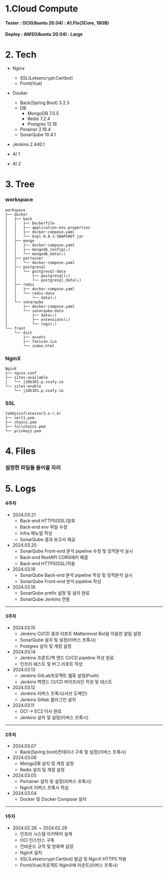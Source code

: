 # 1.Cloud Compute

#### Tester : OCI(Ubuntu 20.04) : A1.Flx(3Core, 18GB)

#### Deploy : AWS(Ubuntu 20.04) : Large

# 2. Tech

- Nginx
  - SSL(Letsencrypt:Certbot)
  - Front(Vue)
- Docker
  - Back(Spring Boot) 3.2.3
  - DB
    - MongoDB 7.0.5
    - Redis 7.2.4
    - Postgres 12.18
  - Porainer 2.19.4
  - SonarQube 10.4.1
- Jenkins 2.440.1

- AI 1
- AI 2

# 3. Tree

### workspace

```shell
workspace
├── docker
│   ├── back
│   │   ├── Dockerfile
│   │   ├── application-env.properties
│   │   ├── docker-compose.yaml
│   │   └── knpl-0.0.1-SNAPSHOT.jar
│   ├── mongo
│   │   ├── docker-compose.yaml
│   │   ├── mongodb_config(↓)
│   │   └── mongodb_data(↓)
│   ├── portainer
│   │   └── docker-compose.yaml
│   ├── postgresql
│   │   └── postgresql-data
│   │       ├── postgresql(↓)
│   │       └── postgresql_data(↓)
│   ├── redis
│   │   ├── docker-compose.yaml
│   │   └── redis-data
│   │       └── data(↓)
│   └── sonarqube
│       ├── docker-compose.yaml
│       └── sonarqube-data
│           ├── data(↓)
│           ├── extensions(↓)
│           └── logs(↓)
└── front
    └── dist
        ├── assets
        ├── favicon.ico
        └── index.html
```

### NginX

```shell
NginX
├── nginx.conf
├── sites-available
│   └── j10b301.p.ssafy.io
└── sites-enable
    └── j10b301.p.ssafy.io

```

### SSL

```shell
teddysinfratester3.o-r.kr
├── cert1.pem
├── chain1.pem
├── fullchain1.pem
└── privkey1.pem
```

# 4. Files

### 설정한 파일들 들어올 자리

# 5. Logs

#### 4주차
- 2024.03.21
  - Back-end HTTPS(SSL)철회
  - Back-end env 파일 수정
  - Infra 메뉴얼 작성
  - SonarQube 결과 보고서 제공
- 2024.03.20
  - SonarQube Front-end 분석 pipeline 수정 및 정적분석 실시
  - Back-end RestAPI CORS에러 해결
  - Back-end HTTPS(SSL)적용
- 2024.03.19
  - SonarQube Back-end 분석 pipeline 작성 및 정적분석 실시
  - SonarQube Front-end 분석 pipeline 작성
- 2024.03.18
  - SonarQube prefix 설정 및 설치 완료
  - SonarQube Jenkins 연동

---

#### 3주차

- 2024.03.15
  - Jenkins CI/CD 결과 리포트 Mattermost Bot을 이용한 알림 설정
  - SonarQube 설치 및 설정(리버스 프록시)
  - Postgres 설치 및 계정 설정
- 2024.03.14
  - Jenkins 프론트/백 엔드 CI/CD pipeline 작성 완료
  - 인프라 테스트 및 버그 리포트 작성
- 2024.03.13
  - Jenkins GitLab프로젝트 웹훅 설정(Push)
  - Jenkins 백엔드 CI/CD 파이프라인 작성 및 테스트
- 2024.03.12
  - Jenkins 리버스 프록시(서브 도메인)
  - Jenkins Gitlab 플러그인 설치
- 2024.03.11
  - OCI -> EC2 이사 완료
  - Jenkins 설치 및 설정(리버스 프록시)

---

#### 2주차

- 2024.03.07
  - Back(Spring boot)컨테이너 구축 및 설정(리버스 프록시)
- 2024.03.06
  - MongoDB 설치 및 계정 설정
  - Redis 설치 및 계정 설정
- 2024.03.05
  - Portainer 설치 및 설정(리버스 프록시)
  - NginX 리버스 프록시 학습
- 2024.03.04
  - Docker 및 Docker Compose 설치

---

#### 1주차

- 2024.02.26. ~ 2024.02.29
  - 인프라 시스템 아키택처 설계
  - OCI 인스턴스 구축
  - 인바운드 규칙 및 방화벽 설정
  - NginX 설치
  - SSL(Letsencrypt:Certbot) 발급 및 NginX HTTPS 적용
  - Front(Vue)프로젝트 NginX에 마운트(리버스 프록시)
